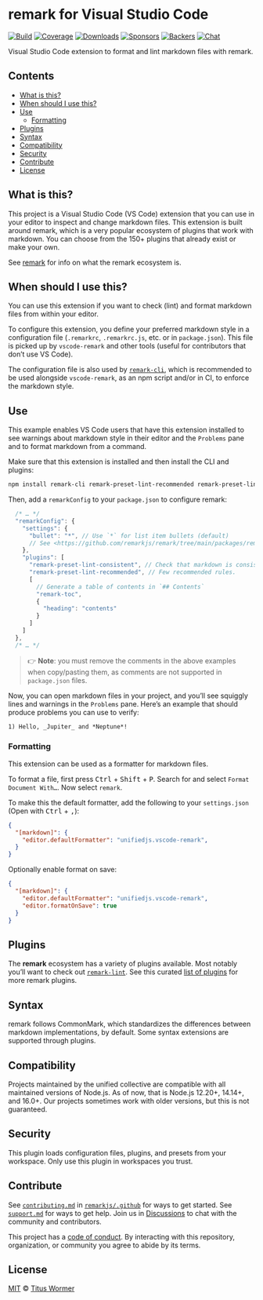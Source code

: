 # remark for Visual Studio Code

[![Build][build-badge]][build]
[![Coverage][coverage-badge]][coverage]
[![Downloads][downloads-badge]][downloads]
[![Sponsors][sponsors-badge]][collective]
[![Backers][backers-badge]][collective]
[![Chat][chat-badge]][chat]

Visual Studio Code extension to format and lint markdown files with remark.

## Contents

*   [What is this?](#what-is-this)
*   [When should I use this?](#when-should-i-use-this)
*   [Use](#use)
    *   [Formatting](#formatting)
*   [Plugins](#plugins)
*   [Syntax](#syntax)
*   [Compatibility](#compatibility)
*   [Security](#security)
*   [Contribute](#contribute)
*   [License](#license)

## What is this?

This project is a Visual Studio Code (VS Code) extension that you can use in
your editor to inspect and change markdown files.
This extension is built around remark, which is a very popular ecosystem of
plugins that work with markdown.
You can choose from the 150+ plugins that already exist or make your own.

See [remark][] for info on what the remark ecosystem is.

## When should I use this?

You can use this extension if you want to check (lint) and format markdown
files from within your editor.

To configure this extension, you define your preferred markdown style in a
configuration file (`.remarkrc`, `.remarkrc.js`, etc. or in `package.json`).
This file is picked up by `vscode-remark` and other tools (useful for
contributors that don’t use VS Code).

The configuration file is also used by [`remark-cli`][remark-cli], which is
recommended to be used alongside `vscode-remark`, as an npm script and/or in
CI, to enforce the markdown style.

## Use

This example enables VS Code users that have this extension installed to see
warnings about markdown style in their editor and the `Problems` pane and to
format markdown from a command.

Make sure that this extension is installed and then install the CLI and
plugins:

```sh
npm install remark-cli remark-preset-lint-recommended remark-preset-lint-consistent remark-toc
```

Then, add a `remarkConfig` to your `package.json` to configure remark:

```js
  /* … */
  "remarkConfig": {
    "settings": {
      "bullet": "*", // Use `*` for list item bullets (default)
      // See <https://github.com/remarkjs/remark/tree/main/packages/remark-stringify> for more options.
    },
    "plugins": [
      "remark-preset-lint-consistent", // Check that markdown is consistent.
      "remark-preset-lint-recommended", // Few recommended rules.
      [
        // Generate a table of contents in `## Contents`
        "remark-toc",
        {
          "heading": "contents"
        }
      ]
    ]
  },
  /* … */
```

> 👉 **Note**: you must remove the comments in the above examples when
> copy/pasting them, as comments are not supported in `package.json` files.

Now, you can open markdown files in your project, and you’ll see squiggly lines
and warnings in the `Problems` pane.
Here’s an example that should produce problems you can use to verify:

```markdown
1) Hello, _Jupiter_ and *Neptune*!
```

### Formatting

This extension can be used as a formatter for markdown files.

To format a file, first press <kbd>Ctrl</kbd> + <kbd>Shift</kbd> + <kbd>P</kbd>.
Search for and select `Format Document With…`.
Now select `remark`.

To make this the default formatter, add the following to your `settings.json`
(Open with <kbd>Ctrl</kbd> + <kbd>,</kbd>):

```json
{
  "[markdown]": {
    "editor.defaultFormatter": "unifiedjs.vscode-remark",
  }
}
```

Optionally enable format on save:

```json
{
  "[markdown]": {
    "editor.defaultFormatter": "unifiedjs.vscode-remark",
    "editor.formatOnSave": true
  }
}
```

## Plugins

The **remark** ecosystem has a variety of plugins available.
Most notably you’ll want to check out [`remark-lint`][remark-lint].
See this curated [list of plugins][list-of-plugins] for more remark plugins.

## Syntax

remark follows CommonMark, which standardizes the differences between markdown
implementations, by default.
Some syntax extensions are supported through plugins.

## Compatibility

Projects maintained by the unified collective are compatible with all maintained
versions of Node.js.
As of now, that is Node.js 12.20+, 14.14+, and 16.0+.
Our projects sometimes work with older versions, but this is not guaranteed.

## Security

This plugin loads configuration files, plugins, and presets from your workspace.
Only use this plugin in workspaces you trust.

## Contribute

See [`contributing.md`][contributing] in [`remarkjs/.github`][health] for ways
to get started.
See [`support.md`][support] for ways to get help.
Join us in [Discussions][chat] to chat with the community and contributors.

This project has a [code of conduct][coc].
By interacting with this repository, organization, or community you agree to
abide by its terms.

## License

[MIT](license) © [Titus Wormer](https://wooorm.com)

<!-- Definitions -->

[build-badge]: https://github.com/remarkjs/vscode-remark/workflows/main/badge.svg

[build]: https://github.com/remarkjs/vscode-remark/actions

[coverage-badge]: https://img.shields.io/codecov/c/github/remarkjs/vscode-remark.svg

[coverage]: https://codecov.io/github/remarkjs/vscode-remark

[downloads-badge]: https://img.shields.io/visual-studio-marketplace/d/unifiedjs.vscode-remark

[downloads]: https://marketplace.visualstudio.com/items?itemName=unifiedjs.vscode-remark

[chat-badge]: https://img.shields.io/badge/chat-discussions-success.svg

[chat]: https://github.com/remarkjs/remark/discussions

[sponsors-badge]: https://opencollective.com/unified/sponsors/badge.svg

[backers-badge]: https://opencollective.com/unified/backers/badge.svg

[health]: https://github.com/remarkjs/.github

[contributing]: https://github.com/remarkjs/.github/blob/main/contributing.md

[support]: https://github.com/remarkjs/.github/blob/main/support.md

[coc]: https://github.com/remarkjs/.github/blob/main/code-of-conduct.md

[collective]: https://opencollective.com/unified

[remark-lint]: https://github.com/remarkjs/remark-lint

[remark]: https://github.com/remarkjs/remark

[remark-cli]: https://github.com/remarkjs/remark/tree/main/packages/remark-cli

[list-of-plugins]: https://github.com/remarkjs/remark/blob/main/doc/plugins.md
